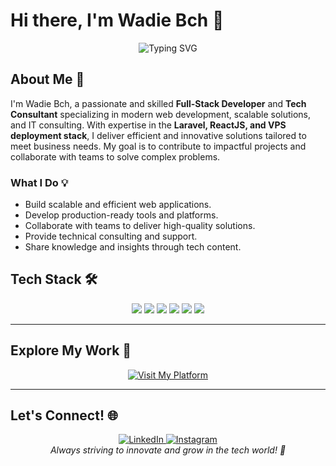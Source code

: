# Hi there, I'm Wadie Bch 👋

<div align="center">
  <img src="https://readme-typing-svg.herokuapp.com?font=Fira+Code&weight=500&size=25&pause=1000&color=3F97F7&center=true&vCenter=true&width=435&lines=Full-Stack+Developer+%F0%9F%92%BB;Laravel+%26+ReactJS+Expert+%F0%9F%9A%80;Tech+Consultant+%F0%9F%93%88" alt="Typing SVG" />
</div>

## About Me 🚀

I'm Wadie Bch, a passionate and skilled **Full-Stack Developer** and **Tech Consultant** specializing in modern web development, scalable solutions, and IT consulting. With expertise in the **Laravel, ReactJS, and VPS deployment stack**, I deliver efficient and innovative solutions tailored to meet business needs. My goal is to contribute to impactful projects and collaborate with teams to solve complex problems.

### What I Do 💡
- Build scalable and efficient web applications.
- Develop production-ready tools and platforms.
- Collaborate with teams to deliver high-quality solutions.
- Provide technical consulting and support.
- Share knowledge and insights through tech content.

## Tech Stack 🛠️

<div align="center">
  <a href="https://laravel.com/" target="_blank"><img src="https://img.shields.io/badge/Laravel-FF2D20?style=for-the-badge&logo=laravel&logoColor=white" /></a>
  <a href="https://reactjs.org/" target="_blank"><img src="https://img.shields.io/badge/React-20232A?style=for-the-badge&logo=react&logoColor=61DAFB" /></a>
  <a href="https://tailwindcss.com/" target="_blank"><img src="https://img.shields.io/badge/Tailwind_CSS-38B2AC?style=for-the-badge&logo=tailwind-css&logoColor=white" /></a>
  <a href="https://inertiajs.com/" target="_blank"><img src="https://img.shields.io/badge/Inertia.js-563D7C?style=for-the-badge&logo=inertia&logoColor=white" /></a>
  <a href="https://expo.dev/" target="_blank"><img src="https://img.shields.io/badge/Expo-000020?style=for-the-badge&logo=expo&logoColor=white" /></a>
  <a href="https://www.python.org/" target="_blank"><img src="https://img.shields.io/badge/Python-3776AB?style=for-the-badge&logo=python&logoColor=white" /></a>
</div>

---

## Explore My Work 🚀

<div align="center">
  <a href="https://www.wadie-bch.com" target="_blank">
    <img src="https://img.shields.io/badge/Visit_My_Platform-3F97F7?style=for-the-badge&logo=google-chrome&logoColor=white&labelColor=000000" alt="Visit My Platform" />
  </a>
</div>

---

## Let's Connect! 🌐

<div align="center">
  <a href="https://www.linkedin.com/in/wadie-bch" target="_blank">
    <img src="https://img.shields.io/badge/LinkedIn-0077B5?style=for-the-badge&logo=linkedin&logoColor=white&labelColor=000000" alt="LinkedIn" />
  </a>
  <a href="https://www.instagram.com/wadie_bch/" target="_blank">
    <img src="https://img.shields.io/badge/Instagram-E4405F?style=for-the-badge&logo=instagram&logoColor=white&labelColor=000000" alt="Instagram" />
  </a>
</div>


<div align="center">
  <i>Always striving to innovate and grow in the tech world! 🌱</i>
</div>
